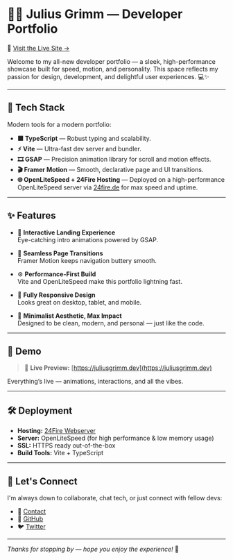 # 👨‍💻 Julius Grimm — Developer Portfolio

🔗 [Visit the Live Site →](https://juliusgrimm.dev)

Welcome to my all-new developer portfolio — a sleek, high-performance showcase built for speed, motion, and personality. This space reflects my passion for design, development, and delightful user experiences. 💻✨

---

## 🚀 Tech Stack

Modern tools for a modern portfolio:

- **🟦 TypeScript** — Robust typing and scalability.
- **⚡ Vite** — Ultra-fast dev server and bundler.
- **🎞️ GSAP** — Precision animation library for scroll and motion effects.
- **🎬 Framer Motion** — Smooth, declarative page and UI transitions.
- **🌐 OpenLiteSpeed + 24Fire Hosting** — Deployed on a high-performance OpenLiteSpeed server via [24fire.de](https://24fire.de) for max speed and uptime.

---

## ✨ Features

- 🎯 **Interactive Landing Experience**  
  Eye-catching intro animations powered by GSAP.

- 🔄 **Seamless Page Transitions**  
  Framer Motion keeps navigation buttery smooth.

- ⚙️ **Performance-First Build**  
  Vite and OpenLiteSpeed make this portfolio lightning fast.

- 📱 **Fully Responsive Design**  
  Looks great on desktop, tablet, and mobile.

- 🧠 **Minimalist Aesthetic, Max Impact**  
  Designed to be clean, modern, and personal — just like the code.

---

## 📸 Demo

> 🎥 **Live Preview:** [https://juliusgrimm.dev](https://juliusgrimm.dev)

Everything’s live — animations, interactions, and all the vibes.

---

## 🛠️ Deployment

- **Hosting:** [24Fire Webserver](https://24fire.de)
- **Server:** OpenLiteSpeed (for high performance & low memory usage)
- **SSL:** HTTPS ready out-of-the-box
- **Build Tools:** Vite + TypeScript

---

## 🤝 Let's Connect

I'm always down to collaborate, chat tech, or just connect with fellow devs:

- 📧 [Contact](https://juliusgrimm.dev#contact)
- 🐙 [GitHub](https://github.com/juliusgrimm)
- 🐦 [Twitter](https://twitter.com/juliusgrimm)

---

_Thanks for stopping by — hope you enjoy the experience!_ 🚀
